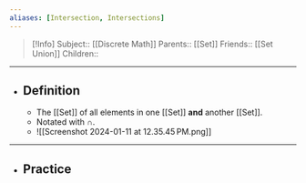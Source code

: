 ```yaml
---
aliases: [Intersection, Intersections]
---
```

> [!Info]
> Subject:: [[Discrete Math]]
> Parents:: [[Set]]
> Friends:: [[Set Union]]
> Children:: 
---
- ## Definition
	- The [[Set]] of all elements in one [[Set]] **and** another [[Set]].
	- Notated with $\cap$.
	- ![[Screenshot 2024-01-11 at 12.35.45 PM.png]]
---
- ## Practice